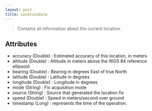 ```yaml
---
layout: post
title: LocationData
---
```


> Contains all information about the current location.

Attributes
----------
- accuracy (Double) : Estimated accuracy of this location, in meters
- altitude (Double) : Altitude in meters above the WGS 84 reference ellipsoid
- bearing (Double) : Bearing in degrees East of true North
- latitude (Double) : Latitude in degrees
- longitude (Double) : Longitude in degrees
- mode (String) : Fix acquisition mode
- source (String) : Source that generated the location fix
- speed (Double) : Speed in meters/second over ground
- timestamp (Long) : represents the time of the operation.
